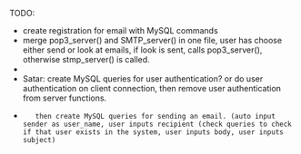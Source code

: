 TODO: 
- create registration for email with MySQL commands
- merge pop3_server() and SMTP_server() in one file, user has choose either send or look at emails, if look is sent, calls pop3_server(), otherwise stmp_server() is called.
- 
- Satar: create MySQL queries for user authentication? or do user authentication on client connection, then remove user authentication from server functions.
-        then create MySQL queries for sending an email. (auto input sender as user_name, user inputs recipient (check queries to check if that user exists in the system, user inputs body, user inputs subject)  
